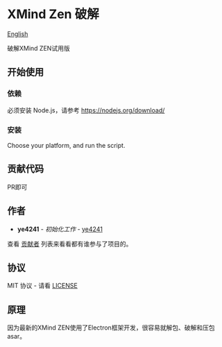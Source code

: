 # XMind Zen 破解

[English](./README.md)

破解XMind ZEN试用版

## 开始使用
### 依赖

必须安装 Node.js，请参考 https://nodejs.org/download/

### 安装

Choose your platform, and run the script.

## 贡献代码

PR即可

## 作者

* **ye4241** - *初始化工作* - [ye4241](https://github.com/ye4241)

查看 [贡献者](https://github.com/ye4241/xmind-zen-crack/contributors) 列表来看看都有谁参与了项目的。

## 协议

MIT 协议 - 请看 [LICENSE](LICENSE)

## 原理

因为最新的XMind ZEN使用了Electron框架开发，很容易就解包、破解和压包asar。
